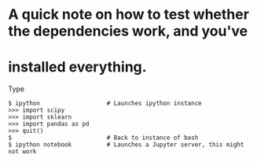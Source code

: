 # A quick note on how to test whether the dependencies work, and you've
# installed everything.

Type

```
$ ipython                   # Launches ipython instance
>>> import scipy
>>> import sklearn
>>> import pandas as pd
>>> quit()
$                           # Back to instance of bash
$ ipython notebook          # Launches a Jupyter server, this might not work
```
